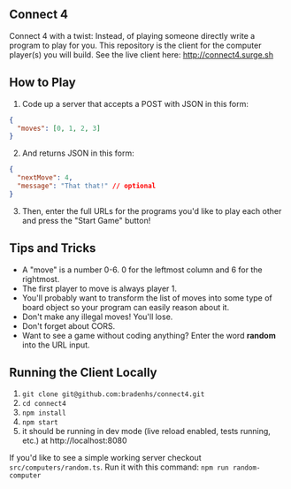 ## Connect 4

Connect 4 with a twist: Instead, of playing someone directly write a program to play for you. This repository is the client for the computer player(s) you will build. See the live client here: http://connect4.surge.sh

## How to Play

1. Code up a server that accepts a POST with JSON in this form:

```json
{
  "moves": [0, 1, 2, 3]
}
```

2. And returns JSON in this form:

```json
{
  "nextMove": 4,
  "message": "That that!" // optional
}
```

3. Then, enter the full URLs for the programs you'd like to play each other and press the "Start Game" button!

## Tips and Tricks

- A "move" is a number 0-6. 0 for the leftmost column and 6 for the rightmost.
- The first player to move is always player 1.
- You'll probably want to transform the list of moves into some type of board object so your program can easily reason about it.
- Don't make any illegal moves! You'll lose.
- Don't forget about CORS.
- Want to see a game without coding anything? Enter the word **random** into the URL input.

## Running the Client Locally

1. `git clone git@github.com:bradenhs/connect4.git`
2. `cd connect4`
3. `npm install`
4. `npm start`
5. it should be running in dev mode (live reload enabled, tests running, etc.) at http://localhost:8080

If you'd like to see a simple working server checkout `src/computers/random.ts`. Run it with this command: `npm run random-computer`
